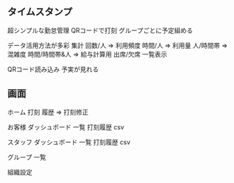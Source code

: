## タイムスタンプ

超シンプルな勤怠管理
  QRコードで打刻
  グループごとに予定組める

データ活用方法が多彩
  集計
    回数/人 => 利用頻度
    時間/人 => 利用量
    人/時間帯 => 混雑度
    時間/時間帯&人 => 給与計算用
    出席/欠席 一覧表示

QRコード読み込み
  予実が見れる

## 画面
ホーム
  打刻
  履歴 => 打刻修正

お客様
  ダッシュボード
  一覧
  打刻履歴
    csv

スタッフ
  ダッシュボード
  一覧
  打刻履歴
    csv

グループ
  一覧

組織設定
